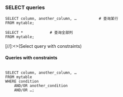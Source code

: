 ### SELECT queries 
```
SELECT column, another_column, …          # 查询某行
FROM mytable;

SELECT *            # 查询全部列
FROM mytable;
```
[//]:<>(Select query with constraints) 
#### Queries with constraints
```

SELECT column, another_column, …
FROM mytable
WHERE condition
    AND/OR another_condition
    AND/OR …;
```
